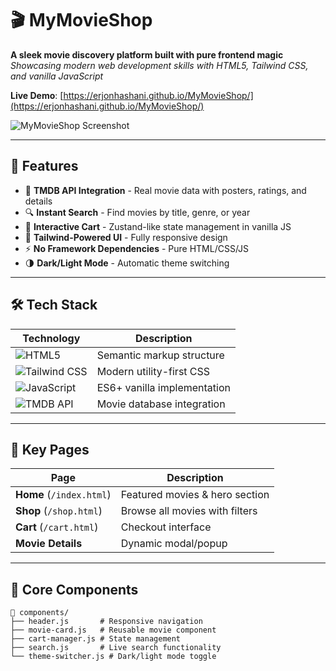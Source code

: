 # 🎬 MyMovieShop 

**A sleek movie discovery platform built with pure frontend magic**  
*Showcasing modern web development skills with HTML5, Tailwind CSS, and vanilla JavaScript*

**Live Demo**: [https://erjonhashani.github.io/MyMovieShop/](https://erjonhashani.github.io/MyMovieShop/)

![MyMovieShop Screenshot](https://via.placeholder.com/1920x600/111827/ffffff?text=MyMovieShop+Demo)

---

## 🌟 Features

- 🍿 **TMDB API Integration** - Real movie data with posters, ratings, and details  
- 🔍 **Instant Search** - Find movies by title, genre, or year  
- 🛒 **Interactive Cart** - Zustand-like state management in vanilla JS  
- 🎨 **Tailwind-Powered UI** - Fully responsive design  
- ⚡ **No Framework Dependencies** - Pure HTML/CSS/JS  
- 🌗 **Dark/Light Mode** - Automatic theme switching  

---

## 🛠 Tech Stack

| Technology | Description |
|------------|-------------|
| ![HTML5](https://img.shields.io/badge/HTML5-E34F26?style=for-the-badge&logo=html5&logoColor=white) | Semantic markup structure |
| ![Tailwind CSS](https://img.shields.io/badge/Tailwind_CSS-38B2AC?style=for-the-badge&logo=tailwind-css&logoColor=white) | Modern utility-first CSS |
| ![JavaScript](https://img.shields.io/badge/JavaScript-F7DF1E?style=for-the-badge&logo=javascript&logoColor=black) | ES6+ vanilla implementation |
| ![TMDB API](https://img.shields.io/badge/TMDB_API-01D277?style=for-the-badge&logo=themoviedatabase&logoColor=white) | Movie database integration |

---

## 🎥 Key Pages

| Page | Description |
|------|-------------|
| **Home** (`/index.html`) | Featured movies & hero section |
| **Shop** (`/shop.html`) | Browse all movies with filters |
| **Cart** (`/cart.html`) | Checkout interface |
| **Movie Details** | Dynamic modal/popup |

---

## 🧩 Core Components

```text
📁 components/
├── header.js       # Responsive navigation
├── movie-card.js   # Reusable movie component
├── cart-manager.js # State management
├── search.js       # Live search functionality
└── theme-switcher.js # Dark/light mode toggle